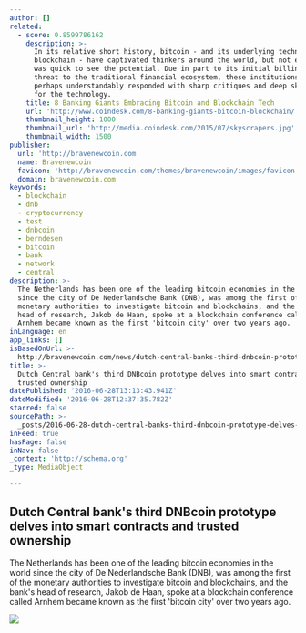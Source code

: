 ```yaml
---
author: []
related:
  - score: 0.8599786162
    description: >-
      In its relative short history, bitcoin - and its underlying technology the
      blockchain - have captivated thinkers around the world, but not everyone
      was quick to see the potential. Due in part to its initial billing as a
      threat to the traditional financial ecosystem, these institutions have
      perhaps understandably responded with sharp critiques and deep skepticism
      for the technology.
    title: 8 Banking Giants Embracing Bitcoin and Blockchain Tech
    url: 'http://www.coindesk.com/8-banking-giants-bitcoin-blockchain/'
    thumbnail_height: 1000
    thumbnail_url: 'http://media.coindesk.com/2015/07/skyscrapers.jpg'
    thumbnail_width: 1500
publisher:
  url: 'http://bravenewcoin.com'
  name: Bravenewcoin
  favicon: 'http://bravenewcoin.com/themes/bravenewcoin/images/favicon.ico'
  domain: bravenewcoin.com
keywords:
  - blockchain
  - dnb
  - cryptocurrency
  - test
  - dnbcoin
  - berndesen
  - bitcoin
  - bank
  - network
  - central
description: >-
  The Netherlands has been one of the leading bitcoin economies in the world
  since the city of De Nederlandsche Bank (DNB), was among the first of the
  monetary authorities to investigate bitcoin and blockchains, and the bank's
  head of research, Jakob de Haan, spoke at a blockchain conference called
  Arnhem became known as the first 'bitcoin city' over two years ago.
inLanguage: en
app_links: []
isBasedOnUrl: >-
  http://bravenewcoin.com/news/dutch-central-banks-third-dnbcoin-prototype-delves-into-smart-contracts-and-trusted-ownership/
title: >-
  Dutch Central bank's third DNBcoin prototype delves into smart contracts and
  trusted ownership
datePublished: '2016-06-28T13:13:43.941Z'
dateModified: '2016-06-28T12:37:35.782Z'
starred: false
sourcePath: >-
  _posts/2016-06-28-dutch-central-banks-third-dnbcoin-prototype-delves-into-sma.md
inFeed: true
hasPage: false
inNav: false
_context: 'http://schema.org'
_type: MediaObject

---
```

<article style=""><h1>Dutch Central bank's third DNBcoin prototype delves into smart contracts and trusted ownership</h1><p>The Netherlands has been one of the leading bitcoin economies in the world since the city of De Nederlandsche Bank (DNB), was among the first of the monetary authorities to investigate bitcoin and blockchains, and the bank's head of research, Jakob de Haan, spoke at a blockchain conference called Arnhem became known as the first 'bitcoin city' over two years ago.</p><img src="http://bravenewcoin.com/assets/Uploads/_resampled/CroppedImage400400-De-Nederlandsche-Bank.jpg" /></article>